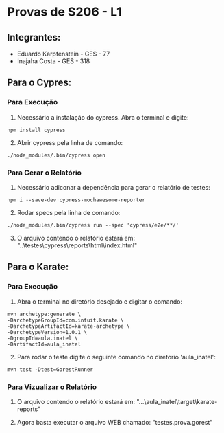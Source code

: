 # Provas de S206 - L1
 
## Integrantes: 
- Eduardo Karpfenstein - GES - 77
- Inajaha Costa - GES - 318

## Para o Cypres:

### Para Execução
1. Necessário a instalação do cypress. Abra o terminal e digite:

```
npm install cypress
```

2. Abrir cypress pela linha de comando:

```
./node_modules/.bin/cypress open
```

### Para Gerar o Relatório
1. Necessário adiconar a dependência para gerar o relatório de testes:

```
npm i --save-dev cypress-mochawesome-reporter
```

2. Rodar specs pela linha de comando:

```
./node_modules/.bin/cypress run --spec 'cypress/e2e/**/'
```

3. O arquivo contendo o relatório estará em: 
"..\testes\cypress\reports\html\index.html"

## Para o Karate:

### Para Execução
1. Abra o terminal no diretório desejado e digitar o comando:

```
mvn archetype:generate \
-DarchetypeGroupId=com.intuit.karate \
-DarchetypeArtifactId=karate-archetype \
-DarchetypeVersion=1.0.1 \
-DgroupId=aula.inatel \
-DartifactId=aula_inatel
```

2. Para rodar o teste digite o seguinte comando no diretorio 'aula_inatel':

```
mvn test -Dtest=GorestRunner
```

### Para Vizualizar o Relatório
1. O arquivo contendo o relatório estará em: 
"...\aula_inatel\target\karate-reports"

2. Agora basta executar o arquivo WEB chamado:
"testes.prova.gorest"
